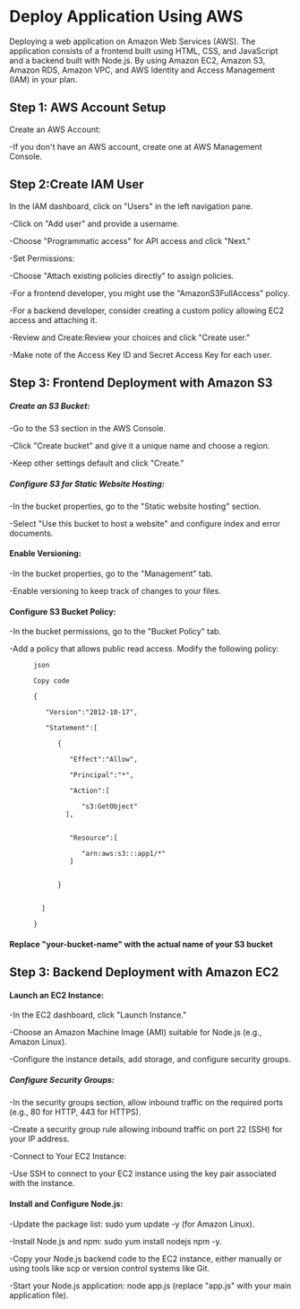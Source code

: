 # Deploy Application Using AWS
Deploying a web application on Amazon Web Services (AWS). The application consists of a frontend built using HTML, CSS, and JavaScript and a backend built with Node.js. 
By using Amazon EC2, Amazon S3, Amazon RDS, Amazon VPC, and AWS Identity and Access Management (IAM) in your plan. 

## Step 1: AWS Account Setup
Create an AWS Account:

-If you don't have an AWS account, create one at AWS Management Console.

## Step 2:Create IAM User
In the IAM dashboard, click on "Users" in the left navigation pane.

-Click on "Add user" and provide a username.

-Choose "Programmatic access" for API access and click "Next."

-Set Permissions:

  -Choose "Attach existing policies directly" to assign policies.
  
  -For a frontend developer, you might use the "AmazonS3FullAccess" policy.
  
  -For a backend developer, consider creating a custom policy allowing EC2 access and attaching it.
  
  -Review and Create:Review your choices and click "Create user."
  
  -Make note of the Access Key ID and Secret Access Key for each user.

## Step 3: Frontend Deployment with Amazon S3
##### Create an S3 Bucket:

-Go to the S3 section in the AWS Console.

-Click "Create bucket" and give it a unique name and choose a region.

-Keep other settings default and click "Create."

##### Configure S3 for Static Website Hosting:

-In the bucket properties, go to the "Static website hosting" section.

-Select "Use this bucket to host a website" and configure index and error documents.

#### Enable Versioning:

-In the bucket properties, go to the "Management" tab.

-Enable versioning to keep track of changes to your files.

#### Configure S3 Bucket Policy:

-In the bucket permissions, go to the "Bucket Policy" tab.

-Add a policy that allows public read access. Modify the following policy:
          
          json
          
          Copy code
          
          {
          
             "Version":"2012-10-17",
             
             "Statement":[
             
                {
                
                   "Effect":"Allow",
                   
                   "Principal":"*",
                   
                   "Action":[
                   
                      "s3:GetObject"
                  ],
                  
                  
                   "Resource":[
                   
                      "arn:aws:s3:::app1/*"
                   ]
                   
                
                }
             
             
            ]
          
          }
#### Replace "your-bucket-name" with the actual name of your S3 bucket

## Step 3: Backend Deployment with Amazon EC2
#### Launch an EC2 Instance:

-In the EC2 dashboard, click "Launch Instance."

-Choose an Amazon Machine Image (AMI) suitable for Node.js (e.g., Amazon Linux).

-Configure the instance details, add storage, and configure security groups.

##### Configure Security Groups:
-In the security groups section, allow inbound traffic on the required ports (e.g., 80 for HTTP, 443 for HTTPS).

-Create a security group rule allowing inbound traffic on port 22 (SSH) for your IP address.

-Connect to Your EC2 Instance:

-Use SSH to connect to your EC2 instance using the key pair associated with the instance.

#### Install and Configure Node.js:
-Update the package list: sudo yum update -y (for Amazon Linux).

-Install Node.js and npm: sudo yum install nodejs npm -y.

-Copy your Node.js backend code to the EC2 instance, either manually or using tools like scp or version control systems like Git.

-Start your Node.js application: node app.js (replace "app.js" with your main application file).


